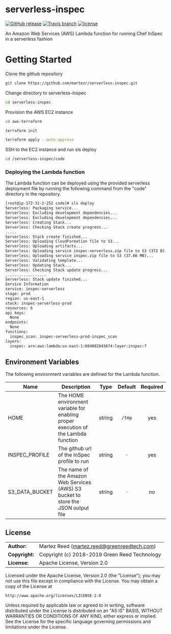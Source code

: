 # serverless-inspec

[![GitHub release](https://img.shields.io/github/release/martezr/serverless-inspec.svg)](https://github.com/martezr/serverless-inspec/releases)
[![Travis branch](https://img.shields.io/travis/martezr/serverless-inspec/master.svg)](https://travis-ci.org/martezr/serverless-inspec)
[![license](https://img.shields.io/github/license/martezr/serverless-inspec.svg)](https://github.com/martezr/serverless-inspec/blob/master/LICENSE.txt)

An Amazon Web Services (AWS) Lambda function for running Chef InSpec in a serverless fashion

# Getting Started

Clone the github repository

```bash
git clone https://github.com/martezr/serverless-inspec.git
```

Change directory to serverless-inspec

```bash
cd serverless-inspec
```

Provision the AWS EC2 instance

```bash
cd aws-terraform
```

```bash
terraform init
```

```bash
terraform apply --auto-approve
```

SSH to the EC2 instance and run sls deploy

```bash
cd /serverless-inspec/code
```

### Deploying the Lambda function

The Lambda function can be deployed using the provided serverless deployment file by running the following command from the "code" directory in the repository.

```bash
[root@ip-172-31-2-252 code]# sls deploy
Serverless: Packaging service...
Serverless: Excluding development dependencies...
Serverless: Excluding development dependencies...
Serverless: Creating Stack...
Serverless: Checking Stack create progress...
.....
Serverless: Stack create finished...
Serverless: Uploading CloudFormation file to S3...
Serverless: Uploading artifacts...
Serverless: Uploading service inspec-serverless.zip file to S3 (372 B)...
Serverless: Uploading service inspec.zip file to S3 (37.66 MB)...
Serverless: Validating template...
Serverless: Updating Stack...
Serverless: Checking Stack update progress...
..................
Serverless: Stack update finished...
Service Information
service: inspec-serverless
stage: prod
region: us-east-1
stack: inspec-serverless-prod
resources: 6
api keys:
  None
endpoints:
  None
functions:
  inspec_scan: inspec-serverless-prod-inspec_scan
layers:
  inspec: arn:aws:lambda:us-east-1:684882843674:layer:inspec:7
```

## Environment Variables

The following environment variables are defined for the Lambda function.

| Name | Description | Type | Default | Required |
|------|-------------|:----:|:-----:|:-----:|
| HOME | The HOME environment variable for enabling proper execution of the Lambda function | string | `/tmp` | yes |
| INSPEC_PROFILE | The github url of the InSpec profile to run | string | `-` | yes |
| S3_DATA_BUCKET | The name of the Amazon Web Services (AWS) S3 bucket to store the JSON output file | string | `-` | no |


## License

|                |                                                  |
| -------------- | ------------------------------------------------ |
| **Author:**    | Martez Reed (<martez.reed@greenreedtech.com>)    |
| **Copyright:** | Copyright (c) 2018-2019 Green Reed Technology    |
| **License:**   | Apache License, Version 2.0                      |

Licensed under the Apache License, Version 2.0 (the "License");
you may not use this file except in compliance with the License.
You may obtain a copy of the License at

    http://www.apache.org/licenses/LICENSE-2.0

Unless required by applicable law or agreed to in writing, software
distributed under the License is distributed on an "AS IS" BASIS,
WITHOUT WARRANTIES OR CONDITIONS OF ANY KIND, either express or implied.
See the License for the specific language governing permissions and
limitations under the License.
